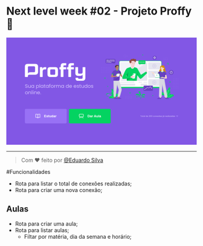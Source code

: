 Next level week #02 - Projeto Proffy 🚀
====================================

[![Proffy][cover-02]][aula-02]

---
> Com ❤ feito por [@Eduardo Silva][emoises]

<!--02-->
[cover-02]:https://github.com/emoises/NLW-02/blob/master/web/Proffy.png?raw=true
[aula-02]: https://https://github.com/emoises/NLW-02

<!--Nicolas-->
[emoises]: https://github.com/emoises/

#Funcionalidades
- Rota para listar o total de conexões realizadas;
- Rota para criar uma nova conexão;

## Aulas 

- Rota para criar uma aula;
- Rota para listar aulas;
    - Filtar por matéria, dia da semana e horário;